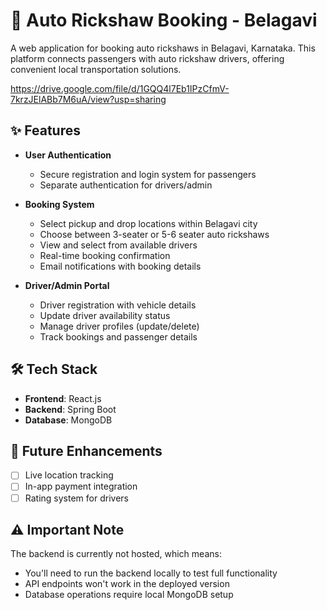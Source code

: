 # 🚕 Auto Rickshaw Booking - Belagavi

A web application for booking auto rickshaws in Belagavi, Karnataka. This platform connects passengers with auto rickshaw drivers, offering convenient local transportation solutions.


https://drive.google.com/file/d/1GQQ4l7Eb1IPzCfmV-7krzJElABb7M6uA/view?usp=sharing
## ✨ Features

- **User Authentication**
  - Secure registration and login system for passengers
  - Separate authentication for drivers/admin

- **Booking System**
  - Select pickup and drop locations within Belagavi city
  - Choose between 3-seater or 5-6 seater auto rickshaws
  - View and select from available drivers
  - Real-time booking confirmation
  - Email notifications with booking details

- **Driver/Admin Portal**
  - Driver registration with vehicle details
  - Update driver availability status
  - Manage driver profiles (update/delete)
  - Track bookings and passenger details

## 🛠️ Tech Stack

- **Frontend**: React.js
- **Backend**: Spring Boot
- **Database**: MongoDB


## 🚀 Future Enhancements

- [ ] Live location tracking
- [ ] In-app payment integration
- [ ] Rating system for drivers

## ⚠️ Important Note

The backend is currently not hosted, which means:
- You'll need to run the backend locally to test full functionality
- API endpoints won't work in the deployed version
- Database operations require local MongoDB setup
